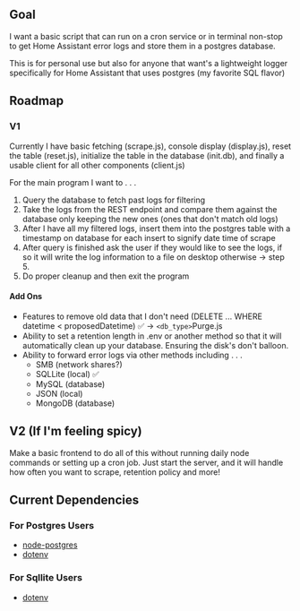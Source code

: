 ## Goal

I want a basic script that can run on a cron service or in terminal non-stop to get Home Assistant error logs and store them in a postgres database.

This is for personal use but also for anyone that want's a lightweight logger specifically for Home Assistant that uses postgres (my favorite SQL flavor)

## Roadmap

### V1

Currently I have basic fetching (scrape.js), console display (display.js), reset the table (reset.js), initialize the table in the database (init.db), and finally a usable client for all other components (client.js)

For the main program I want to . . . 

1. Query the database to fetch past logs for filtering
2. Take the logs from the REST endpoint and compare them against the database only keeping the new ones (ones that don't match old logs)
3. After I have all my filtered logs, insert them into the postgres table with a timestamp on database for each insert to signify date time of scrape
4. After query is finished ask the user if they would like to see the logs, if so it will write the log information to a file on desktop otherwise -> step 5.
5. Do proper cleanup and then exit the program

#### Add Ons

- Features to remove old data that I don't need (DELETE ... WHERE datetime < proposedDatetime) ✅ -> `<db_type>`Purge.js
- Ability to set a retention length in .env or another method so that it will automatically clean up your database. Ensuring the disk's don't balloon.
- Ability to forward error logs via other methods including . . . 
    - SMB (network shares?)
    - SQLLite (local) ✅
    - MySQL (database)
    - JSON (local)
    - MongoDB (database)

## V2 (If I'm feeling spicy)

Make a basic frontend to do all of this without running daily node commands or setting up a cron job.
Just start the server, and it will handle how often you want to scrape, retention policy and more!

## Current Dependencies

### For Postgres Users

- [node-postgres](https://www.npmjs.com/package/pg)
- [dotenv](https://www.npmjs.com/package/dotenv)

### For Sqllite Users

- [dotenv](https://www.npmjs.com/package/dotenv)
